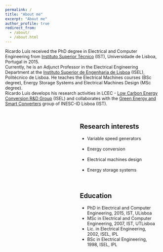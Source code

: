```yaml
---
permalink: /
title: "About me"
excerpt: "About me"
author_profile: true
redirect_from: 
  - /about/
  - /about.html
---
```


Ricardo Luís received the PhD degree in Electrical and Computer Engineering from [Instituto Superior Técnico](https://tecnico.ulisboa.pt) (IST), Universidade de Lisboa, Portugal in 2015.\
Currently, he is an Adjunct Professor in the Electrical Engineering Department at the [Instituto Superior de Engenharia de Lisboa](https://www.isel.pt/) (ISEL), Politécnico de Lisboa. He teaches the Electrical Machines courses (BSc degree), Energy Storage Systems and Electrical Machines Design (MSc degree).\
Ricardo Luís develops his research activities in LCEC - [Low Carbon Energy Conversion R&D Group](https://lcec.isel.pt/) (ISEL) and collaborates with the [Green Energy and Smart Converters](https://www.inesc-id.pt/research-areas/green-energy-and-smart-converters/) group of INESC-ID Lisboa (IST).


<style>
.column {
    float: right;
    padding: 10px;
    width: 50%;
}

/* Clear floats after the columns */
.row:after {
    content: "";
    display: table;
    clear: both;
}
</style>

<div class="row">

<div class="column">
<h2>Research interests</h2>
<ul class="ul-interests">
<li>Variable speed generators</li>
<br>
<li>Energy conversion</li>
<br>
<li>Electrical machines design</li>
<br>
<li>Energy storage systems</li>
</ul>
</div>

<div class="column">
<h2>Education</h2>
<ul class="ul-edu fa-ul">
<li>
<i class="fa fa-university"></i> PhD in Electrical and Computer Engineering, 2015, IST, ULisboa
</li>

<li>
<i class="fa fa-university"></i> MSc in Electrical and Computer Engineering, 2007, IST, UTLisboa
</li>

<li>
<i class="fas fa-graduation-cap"></i> Lic. in Electrical Engineering, 2002, ISEL, IPL
</li>

<li>
<i class="fas fa-graduation-cap"></i> BSc in Electrical Engineering, 1998, ISEL, IPL
</li>

</ul>
</div>

</div>


